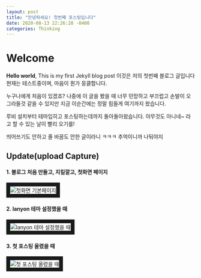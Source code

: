 ```yaml
---
layout: post
title: "안녕하세요! 첫번째 포스팅입니다"
date: 2020-08-13 22:26:28 -0400
categories: Thinking
---
```


# Welcome

**Hello world**, This is my first Jekyll blog post
이것은 저의 첫번째 블로그 글입니다 
현재는 테스트중이며, 마음이 뭔가 뭉클합니다.

누구나에게 처음이 있겠죠?
나중에 이 글을 봤을 때 너무 민망하고 부끄럽고 손발이 오그라들것 같을 수 있지만
지금 이순간에는 정말 힘들게 여기까지 왔습니다.

루비 설치부터 테마입히고 포스팅하는데까지 돌아돌아왔습니다.
아무것도 아니네~ 라고 할 수 있는 날이 빨리 오기를!

<span>
  띄어쓰기도 안하고 줄 바꿈도 안한 글이라니 ㅋㅋㅋ
  추억이니까 나둬야지
</span>

<h2>
  Update(upload Capture)
</h2>

<h4>1. 블로그 처음 만들고, 지킬깔고, 첫화면 페이지</h4>
<img src="https://i.ibb.co/Fkr4LNM/2020-08-12-12-01-35.png" alt="첫화면 기본페이지" border="10">

<br>
<h4>2. lanyon 테마 설정했을 때</h4>
<img src="https://i.ibb.co/djbT6h8/2020-08-12-12-02-53.png" alt="lanyon 테마 설정했을 때" border="10"></a>

<br>
<h4>3. 첫 포스팅 올렸을 때</h4>
<img src="https://i.ibb.co/jWVrvKj/2020-08-13-10-34-26.png" alt="첫 포스팅 올렸을 때" border="10"></a>
